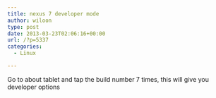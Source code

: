 ```yaml
---
title: nexus 7 developer mode
author: wiloon
type: post
date: 2013-03-23T02:06:16+00:00
url: /?p=5337
categories:
  - Linux

---
```

Go to about tablet and tap the build number 7 times, this will give you developer options